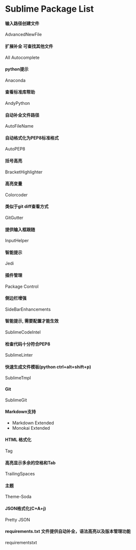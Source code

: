 Sublime Package List
====================

#### 输入路径创建文件
AdvancedNewFile

#### 扩展补全 可查找其他文件
All Autocomplete

#### python提示
Anaconda

#### 查看标准库帮助
AndyPython

#### 自动补全文件路径
AutoFileName

#### 自动格式化为PEP8标准格式
AutoPEP8

#### 括号高亮
BracketHighlighter

#### 高亮变量
Colorcoder

#### 类似于git diff查看方式
GitGutter

#### 提供输入框跟随
InputHelper

#### 智能提示
Jedi

#### 插件管理
Package Control

#### 侧边栏增强
SideBarEnhancements

#### 智能提示, 需要配置才能生效
SublimeCodeIntel

#### 检查代码十分符合PEP8
SublimeLinter

#### 快速生成文件模板(python ctrl+alt+shift+p)
SublimeTmpl

#### Git
SublimeGit

#### Markdown支持
- Markdown Extended
- Monokai Extended

#### HTML 格式化
Tag

#### 高亮显示多余的空格和Tab
TrailingSpaces

#### 主题
Theme-Soda

#### JSON格式化(C+A+j)
Pretty JSON

#### requirements.txt 文件提供自动补全，语法高亮以及版本管理功能
requirementstxt
